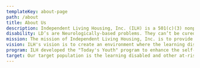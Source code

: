 ```yaml
---
templateKey: about-page
path: /about
title: About Us
description: Independent Living Housing, Inc. (ILH) is a 501(c)(3) nonprofit organization established for the charitable purpose of providing life skills and educational services to developmentally challenged youth and those youth and young adults in metro Detroit who are lagging behind in their classes. ILHI has been in existence since 1998 and has positively impacted the lives of many of youth and young adults. ILH responded to an unmet need by the School district and the community at large.
disability: LD’s are Neurologically-based problems. They can’t be cured or fixed. They are a lifelong challenge. Learning disabilities (LD‘s) affect the brains ability to receive, process, store, respond to, and communicate information. Once thought of as a single disorder, LD’s are actually groups of disorders. These effects can limit one’s ability to reason, write, speak, spell, perform mathematical calculations and can hinder an individual’s attention span, coordination, social skills, and emotional maturity. Learning disabilities also interfere with higher level skills such as organization, time management, abstract reasoning, and both long and short term memory. It is important to realize that learning disabilities can impact an individual’s life beyond academics  and can strain relationships with family, friends, and coworkers.
mission: The mission of Independent Living Housing, Inc. is to provide independent living programs for youth and young adults who have learning disabilities and who are socially as well as economically disadvantaged, group homes and safe, decent and affordable housing.
vision: ILH's vision is to create an environment where the learning disabled can reach their maximum potential and become productive citizens.
program: ILH developed the "Today's Youth" program to enhance the self-esteem and teach life skills to children and young adults who are learning-disabled and developmentally challenged. Youth with learning disabilities can lead enriched lives when they are in an environment that builds their self-confidence, leadership and other life skills. The self-esteem workshops and after-school tutorials are designed to help youth build positive self-esteem; identify emotional spirals; understand and apply effective conflict resolution; improve their proficiency in reading, writing, math, science, computer and study skills; and prepare them for reading and MEAP testing.
target: Our target population is the learning disabled and other at-risk youth and young adults ages 3-26 who are assigned to the Specialized Student Services Departments at Winship Elementary/Middle, Cervency Middle, Post, Barbara Jordan, Central High, Coffee, Cooley High, Rutherford, and Bethune schools; and/or the general public.
---
```

